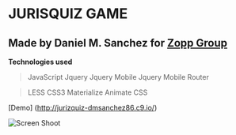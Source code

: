 # JURISQUIZ GAME

## Made by Daniel M. Sanchez for [Zopp Group](http://zopp.co)

**Technologies used**

> JavaScript
> Jquery
> Jquery Mobile
> Jquery Mobile Router

> LESS
> CSS3
> Materialize
> Animate CSS

[Demo] (http://jurizquiz-dmsanchez86.c9.io/)

![Screen Shoot](http://jurizquiz-dmsanchez86.c9.io/frontend/img/screen.png)